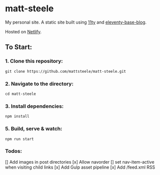 # matt-steele

My personal site. A static site built using [11ty](https://github.com/11ty/eleventy) and [eleventy-base-blog](https://github.com/11ty/eleventy-base-blog).

Hosted on [Netlify](https://eleventy-base-blog.netlify.com/).

## To Start:

### 1. Clone this repository:

```
git clone https://github.com/mattsteele/matt-steele.git
```


### 2. Navigate to the directory:

```
cd matt-steele
```

### 3. Install dependencies:

```
npm install
```

### 5. Build, serve & watch:

```
npm run start
```

### Todos:
[] Add images in post directories
[x] Allow navorder
[] set nav-item-active when visiting child links
[x] Add Gulp asset pipeline
[x] Add /feed.xml RSS
